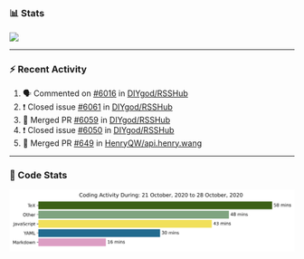 ### :bar_chart: Stats

<a href="#">
  <img align="center" src="https://github-readme-stats.vercel.app/api?username=henryqw&count_private=true&show_icons=true" />
</a>
<!-- <a href="#">
  <img align="center" src="https://github-readme-stats-git-master.henryqw.vercel.app/api/top-langs/?username=HenryQW&layout=compact" />
</a> -->

---

### :zap: Recent Activity

<!--START_SECTION:activity-->

1. 🗣 Commented on [#6016](https://github.com/DIYgod/RSSHub/issues/6016) in [DIYgod/RSSHub](https://github.com/DIYgod/RSSHub)
2. ❗️ Closed issue [#6061](https://github.com/DIYgod/RSSHub/issues/6061) in [DIYgod/RSSHub](https://github.com/DIYgod/RSSHub)
3. 🎉 Merged PR [#6059](https://github.com/DIYgod/RSSHub/pull/6059) in [DIYgod/RSSHub](https://github.com/DIYgod/RSSHub)
4. ❗️ Closed issue [#6050](https://github.com/DIYgod/RSSHub/issues/6050) in [DIYgod/RSSHub](https://github.com/DIYgod/RSSHub)
5. 🎉 Merged PR [#649](https://github.com/HenryQW/api.henry.wang/pull/649) in [HenryQW/api.henry.wang](https://github.com/HenryQW/api.henry.wang)
<!--END_SECTION:activity-->

---

### :calendar: Code Stats

![WakaTime](https://github.com/HenryQW/HenryQW/blob/master/images/stat.svg)
